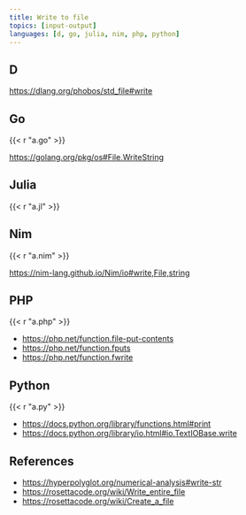 ```yaml
---
title: Write to file
topics: [input-output]
languages: [d, go, julia, nim, php, python]
---
```


## D

<https://dlang.org/phobos/std_file#write>

## Go

{{< r "a.go" >}}

<https://golang.org/pkg/os#File.WriteString>

## Julia

{{< r "a.jl" >}}

## Nim

{{< r "a.nim" >}}

<https://nim-lang.github.io/Nim/io#write,File,string>

## PHP

{{< r "a.php" >}}

- <https://php.net/function.file-put-contents>
- <https://php.net/function.fputs>
- <https://php.net/function.fwrite>

## Python

{{< r "a.py" >}}

- <https://docs.python.org/library/functions.html#print>
- <https://docs.python.org/library/io.html#io.TextIOBase.write>

## References

- <https://hyperpolyglot.org/numerical-analysis#write-str>
- <https://rosettacode.org/wiki/Write_entire_file>
- <https://rosettacode.org/wiki/Create_a_file>
